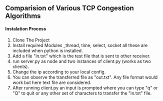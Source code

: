 ## Comparision of Various TCP Congestion Algorithms

#### Instalation Process
1. Clone The Project
2. Install required Modules _thread, time, select, socket
    all these are included when python is installed.
3. Add a file "in.txt" which is the test file that is sent to other receiver.
4. run server.py as node and two instances of client.py (works as two clients).
5. Change the ip according to your local config.
6. You can observe the transferred file as "out.txt". Any file format would work but here text file are considered.
7. After running client.py an input is prompted where you can type "q" or "Q" to quit or any other set of characters to transfer the "in.txt" file.